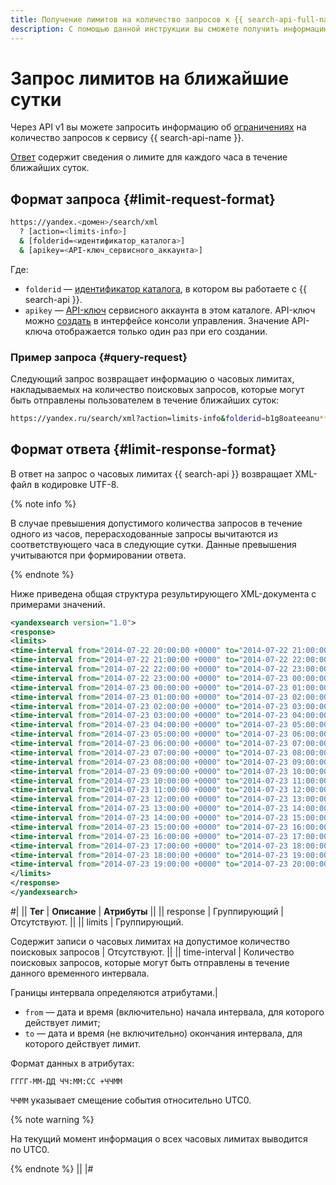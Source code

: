 ```yaml
---
title: Получение лимитов на количество запросов к {{ search-api-full-name }} через API v1
description: С помощью данной инструкции вы сможете получить информацию о лимитах на количество запросов, которые можно отправить к сервису {{ search-api-name }} через API v1 в ближайшие сутки.
---
```


# Запрос лимитов на ближайшие сутки

Через API v1 вы можете запросить информацию об [ограничениях](../concepts/limits.md) на количество запросов к сервису {{ search-api-name }}.

[Ответ](#limit-response-format) содержит сведения о лимите для каждого часа в течение ближайших суток.

## Формат запроса {#limit-request-format}

```bash
https://yandex.<домен>/search/xml
  ? [action=<limits-info>]
  & [folderid=<идентификатор_каталога>]
  & [apikey=<API-ключ_сервисного_аккаунта>]
```

Где:

* `folderid` — [идентификатор каталога](../../resource-manager/operations/folder/get-id.md), в котором вы работаете с {{ search-api }}.
* `apikey` — [API-ключ](../../iam/concepts/authorization/api-key.md) сервисного аккаунта в этом каталоге. API-ключ можно [создать](../../iam/operations/authentication/manage-api-keys.md#create-api-key) в интерфейсе консоли управления. Значение API-ключа отображается только один раз при его создании.

### Пример запроса {#query-request}

Следующий запрос возвращает информацию о часовых лимитах, накладываемых на количество поисковых запросов, которые могут быть отправлены пользователем в течение ближайших суток:

```bash
https://yandex.ru/search/xml?action=limits-info&folderid=b1g8oateeanu********&apikey=AQVN1kJ7f_1dHwW_Ert6p8357XJgzuKEpW********
```

## Формат ответа {#limit-response-format}

В ответ на запрос о часовых лимитах {{ search-api }} возвращает XML-файл в кодировке UTF-8.

{% note info %}

В случае превышения допустимого количества запросов в течение одного из часов, перерасходованные запросы вычитаются из соответствующего часа в следующие сутки. Данные превышения учитываются при формировании ответа.

{% endnote %}

Ниже приведена общая структура результирующего XML-документа с примерами значений.


```xml
<yandexsearch version="1.0">
<response>
<limits>
<time-interval from="2014-07-22 20:00:00 +0000" to="2014-07-22 21:00:00 +0000">500</time-interval>
<time-interval from="2014-07-22 21:00:00 +0000" to="2014-07-22 22:00:00 +0000">450</time-interval>
<time-interval from="2014-07-22 22:00:00 +0000" to="2014-07-22 23:00:00 +0000">590</time-interval>
<time-interval from="2014-07-22 23:00:00 +0000" to="2014-07-23 00:00:00 +0000">600</time-interval>
<time-interval from="2014-07-23 00:00:00 +0000" to="2014-07-23 01:00:00 +0000">300</time-interval>
<time-interval from="2014-07-23 01:00:00 +0000" to="2014-07-23 02:00:00 +0000">200</time-interval>
<time-interval from="2014-07-23 02:00:00 +0000" to="2014-07-23 03:00:00 +0000">500</time-interval>
<time-interval from="2014-07-23 03:00:00 +0000" to="2014-07-23 04:00:00 +0000">500</time-interval>
<time-interval from="2014-07-23 04:00:00 +0000" to="2014-07-23 05:00:00 +0000">500</time-interval>
<time-interval from="2014-07-23 05:00:00 +0000" to="2014-07-23 06:00:00 +0000">100</time-interval>
<time-interval from="2014-07-23 06:00:00 +0000" to="2014-07-23 07:00:00 +0000">100</time-interval>
<time-interval from="2014-07-23 07:00:00 +0000" to="2014-07-23 08:00:00 +0000">100</time-interval>
<time-interval from="2014-07-23 08:00:00 +0000" to="2014-07-23 09:00:00 +0000">100</time-interval>
<time-interval from="2014-07-23 09:00:00 +0000" to="2014-07-23 10:00:00 +0000">200</time-interval>
<time-interval from="2014-07-23 10:00:00 +0000" to="2014-07-23 11:00:00 +0000">300</time-interval>
<time-interval from="2014-07-23 11:00:00 +0000" to="2014-07-23 12:00:00 +0000">300</time-interval>
<time-interval from="2014-07-23 12:00:00 +0000" to="2014-07-23 13:00:00 +0000">300</time-interval>
<time-interval from="2014-07-23 13:00:00 +0000" to="2014-07-23 14:00:00 +0000">300</time-interval>
<time-interval from="2014-07-23 14:00:00 +0000" to="2014-07-23 15:00:00 +0000">300</time-interval>
<time-interval from="2014-07-23 15:00:00 +0000" to="2014-07-23 16:00:00 +0000">300</time-interval>
<time-interval from="2014-07-23 16:00:00 +0000" to="2014-07-23 17:00:00 +0000">400</time-interval>
<time-interval from="2014-07-23 17:00:00 +0000" to="2014-07-23 18:00:00 +0000">500</time-interval>
<time-interval from="2014-07-23 18:00:00 +0000" to="2014-07-23 19:00:00 +0000">500</time-interval>
<time-interval from="2014-07-23 19:00:00 +0000" to="2014-07-23 20:00:00 +0000">600</time-interval>
</limits>
</response>
</yandexsearch>
```


#|
|| **Тег** | **Описание** | **Атрибуты** ||
|| response | Группирующий |Отсутствуют. ||
|| limits | 
Группирующий.

Содержит записи о часовых лимитах на допустимое количество поисковых запросов
| Отсутствуют. ||
|| time-interval | 
Количество поисковых запросов, которые могут быть отправлены в течение данного временного интервала.

Границы интервала определяются атрибутами.| 
- `from` — дата и время (включительно) начала интервала, для которого действует лимит;
- `to` — дата и время (не включительно) окончания интервала, для которого действует лимит.

Формат данных в атрибутах:

```no-highlight
ГГГГ-ММ-ДД ЧЧ:ММ:СС +ЧЧММ 
```

`ЧЧММ` указывает смещение события относительно UTC0.

{% note warning %}

На текущий момент информация о всех часовых лимитах выводится по UTC0.

{% endnote %}
||
|#